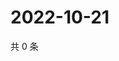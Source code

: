 # 2022-10-21

共 0 条

<!-- BEGIN WEIBO -->
<!-- 最后更新时间 Fri Oct 21 2022 20:39:31 GMT+0800 (China Standard Time) -->

<!-- END WEIBO -->
